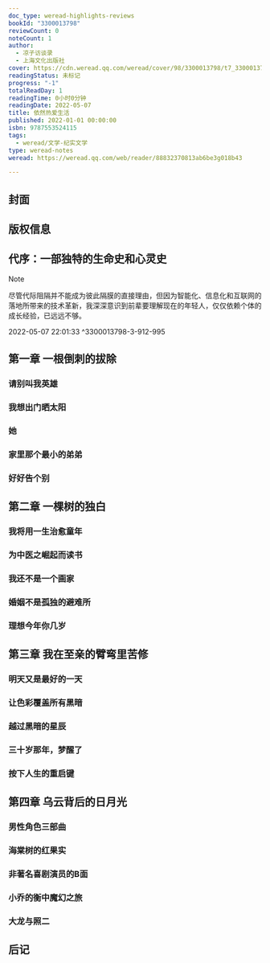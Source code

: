 ```yaml
---
doc_type: weread-highlights-reviews
bookId: "3300013798"
reviewCount: 0
noteCount: 1
author:
  - 凉子访谈录
  - 上海文化出版社
cover: https://cdn.weread.qq.com/weread/cover/98/3300013798/t7_3300013798.jpg
readingStatus: 未标记
progress: "-1"
totalReadDay: 1
readingTime: 0小时0分钟
readingDate: 2022-05-07
title: 依然热爱生活
published: 2022-01-01 00:00:00
isbn: 9787553524115
tags:
  - weread/文学-纪实文学
type: weread-notes
weread: https://weread.qq.com/web/reader/88832370813ab6be3g018b43

---
```



## 封面

## 版权信息

## 代序：一部独特的生命史和心灵史

> [!NOTE] 
> 尽管代际阻隔并不能成为彼此隔膜的直接理由，但因为智能化、信息化和互联网的落地所带来的技术革新，我深深意识到前辈要理解现在的年轻人，仅仅依赖个体的成长经验，已远远不够。
> 
> 2022-05-07 22:01:33 ^3300013798-3-912-995

## 第一章 一根倒刺的拔除

### 请别叫我英雄

### 我想出门晒太阳

### 她

### 家里那个最小的弟弟

### 好好告个别

## 第二章 一棵树的独白

### 我将用一生治愈童年

### 为中医之崛起而读书

### 我还不是一个画家

### 婚姻不是孤独的避难所

### 理想今年你几岁

## 第三章 我在至亲的臂弯里苦修

### 明天又是最好的一天

### 让色彩覆盖所有黑暗

### 越过黑暗的星辰

### 三十岁那年，梦醒了

### 按下人生的重启键

## 第四章 乌云背后的日月光

### 男性角色三部曲

### 海棠树的红果实

### 非著名喜剧演员的B面

### 小乔的衡中魔幻之旅

### 大龙与照二

## 后记

